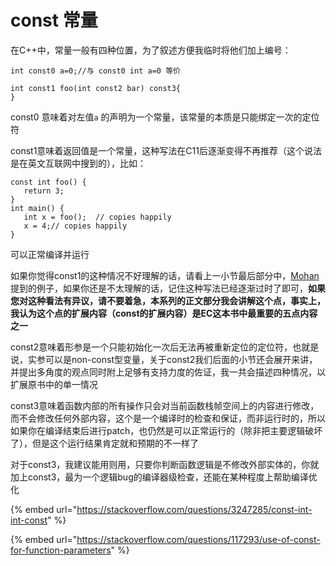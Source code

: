 # const 常量

在C++中，常量一般有四种位置，为了叙述方便我临时将他们加上编号：

```
int const0 a=0;//与 const0 int a=0 等价

int const1 foo(int const2 bar) const3{
}
```

const0 意味着对左值`a` 的声明为一个常量，该常量的本质是只能绑定一次的定位符

const1意味着返回值是一个常量，这种写法在C11后逐渐变得不再推荐（这个说法是在英文互联网中搜到的），比如：

```
const int foo() {
   return 3;
}
int main() {
   int x = foo();  // copies happily
   x = 4;// copies happily
}
```

可以正常编译并运行

如果你觉得const1的这种情况不好理解的话，请看上一小节最后部分中，[Mohan](https://stackoverflow.com/a/38559710/1433373)提到的例子，如果你还是不太理解的话，记住这种写法已经逐渐过时了即可，**如果您对这种看法有异议，请不要着急，本系列的正文部分我会讲解这个点，事实上，我认为这个点的扩展内容（const的扩展内容）是EC这本书中最重要的五点内容之一**

const2意味着形参是一个只能初始化一次后无法再被重新定位的定位符，也就是说，实参可以是non-const型变量，关于const2我们后面的小节还会展开来讲，并提出多角度的观点同时附上足够有支持力度的佐证，我一共会描述四种情况，以扩展原书中的单一情况

const3意味着函数内部的所有操作只会对当前函数栈帧空间上的内容进行修改，而不会修改任何外部内容，这个是一个编译时的检查和保证，而非运行时的，所以如果你在编译结束后进行patch，也仍然是可以正常运行的（除非把主要逻辑破坏了），但是这个运行结果肯定就和预期的不一样了

对于const3，我建议能用则用，只要你判断函数逻辑是不修改外部实体的，你就加上const3，最为一个逻辑bug的编译器级检查，还能在某种程度上帮助编译优化



{% embed url="https://stackoverflow.com/questions/3247285/const-int-int-const" %}

{% embed url="https://stackoverflow.com/questions/117293/use-of-const-for-function-parameters" %}
